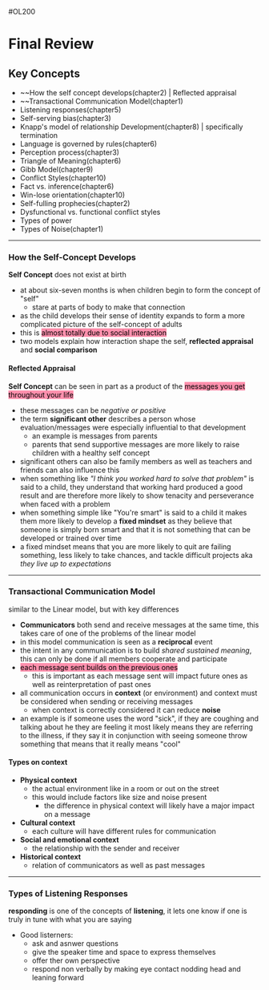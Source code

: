 #OL200 

# Final Review

## Key Concepts

- ~~How the self concept develops(chapter2) | Reflected appraisal
- ~~Transactional Communication Model(chapter1)
- Listening responses(chapter5)
- Self-serving bias(chapter3)
- Knapp's model of relationship Development(chapter8) | specifically termination
- Language is governed by rules(chapter6)
- Perception process(chapter3)
- Triangle of Meaning(chapter6)
- Gibb Model(chapter9)
- Conflict Styles(chapter10)
-  Fact vs. inference(chapter6)
- Win-lose orientation(chapter10)
- Self-fulling prophecies(chapter2)
- Dysfunctional vs. functional conflict styles
- Types of power
- Types of Noise(chapter1)

---

### How the Self-Concept Develops

**Self Concept** does not exist at birth
- at about six-seven months is when children begin to form the concept of "self"
	- stare at parts of body to make that connection
- as the child develops their sense of identity expands to form a more complicated picture of the self-concept of adults
- this is <mark style="background: #FF5582A6;">almost totally due to social interaction</mark> 
- two models explain how interaction shape the self, **reflected appraisal** and **social comparison** 

#### Reflected Appraisal  

**Self Concept** can be seen in part as a product of the <mark style="background: #FF5582A6;">messages you get throughout your life</mark> 
- these messages can be *negative or positive*
- the term **significant other** describes a person whose evaluation/messages were especially influential to that development
	- an example is messages from parents
	- parents that send supportive messages are more likely to raise children with a healthy self concept
- significant others can also be family members as well as teachers and friends can also influence this
-  when something like *"I think you worked hard to solve that problem"* is said to a child, they understand that working hard produced a good result and are therefore more likely to show tenacity and perseverance when faced with a problem
- when something simple like "You're smart" is said to a child it makes them more likely to develop a **fixed mindset** as they believe that someone is simply born smart and that it is not something that can be developed or trained over time
- a fixed mindset means that you are more likely to quit are failing something, less likely to take chances, and tackle difficult projects aka *they live up to expectations*

---

### Transactional Communication Model

similar to the Linear model, but with key differences
- **Communicators** both send and receive messages at the same time, this takes care of one of the problems of the linear model
- in this model communication is seen as a **reciprocal** event
- the intent in any communication is to build *shared sustained meaning*, this can only be done if all members cooperate and participate
- <mark style="background: #FF5582A6;">each message sent builds on the previous ones</mark> 
	-   this is important as each message sent will impact future ones as well as reinterpretation of past ones
- all communication occurs in **context** (or environment) and context must be considered when sending or receiving messages
	- when context is correctly considered it can reduce **noise**
- an example is if someone uses the word "sick", if they are coughing and talking about he they are feeling it most likely means they are referring to the illness, if they say it in conjunction with seeing someone throw something that means that it really means "cool"

#### Types on context

- **Physical context**
	- the actual environment like in a room or out on the street
	- this would include factors like size and noise present
		- the difference in physical context will likely have a major impact on a message
- **Cultural context**
	- each culture will have different rules for communication
- **Social and emotional context**
	- the relationship with the sender and receiver
- **Historical context**
	- relation of communicators as well as past messages

---

### Types of Listening Responses

**responding** is one of the concepts of **listening**, it lets one know if one is truly in tune with what you are saying
- Good listerners:
	- ask and asnwer questions
	- give the speaker time and space to express themselves
	- offer ther own perspective
	- respond non verbally by making eye contact nodding head and leaning forward 





